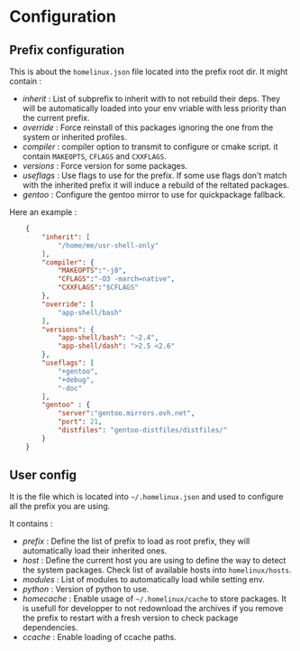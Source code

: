 Configuration
=============

Prefix configuration
--------------------

This is about the `homelinux.json` file located into the prefix root dir.
It might contain :

 * *inherit* : List of subprefix to inherit with to not rebuild their deps.
 They will be automatically loaded into your env vriable with less priority
 than the current prefix.
 * *override* : Force reinstall of this packages ignoring the one from the system
 or inherited profiles.
 * *compiler* : compiler option to transmit to configure or cmake script. it
 contain `MAKEOPTS`, `CFLAGS` and `CXXFLAGS`.
 * *versions* : Force version for some packages.
 * *useflags* : Use flags to use for the prefix. If some use flags don't match
 with the inherited prefix it will induce a rebuild of the reltated packages.
 * *gentoo* : Configure the gentoo mirror to use for quickpackage fallback.
 
Here an example :

```json
	{
		"inherit": [
			"/home/me/usr-shell-only"
		],
		"compiler": {
			"MAKEOPTS":"-j8",
			"CFLAGS":"-O3 -march=native",
			"CXXFLAGS":"$CFLAGS"
		},
		"override": [
			"app-shell/bash"
		],
		"versions": {
			"app-shell/bash": "~2.4",
			"app-shell/dash": ">2.5 <2.6"
		},
		"useflags": [
			"+gentoo",
			"+debug",
			"-doc"
		],
		"gentoo" : {
			"server":"gentoo.mirrors.ovh.net",
			"port": 21,
			"distfiles": "gentoo-distfiles/distfiles/"
		}
	}
```

User config
-----------

It is the file which is located into `~/.homelinux.json` and used to configure
all the prefix you are using.

It contains :

 * *prefix* : Define the list of prefix to load as root prefix, they will 
 automatically load their inherited ones.
 * *host* : Define the current host you are using to define the way to detect 
 the system packages. Check list of available hosts into `homelinux/hosts`.
 * *modules* : List of modules to automatically load while setting env.
 * *python* : Version of python to use.
 * *homecache* : Enable usage of `~/.homelinux/cache` to store packages. It is
 usefull for developper to not redownload the archives if you remove the prefix
 to restart with a fresh version to check package dependencies.
 * *ccache* : Enable loading of ccache paths.
